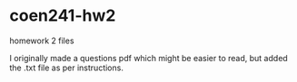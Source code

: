 # coen241-hw2
homework 2 files

I originally made a questions pdf which might be easier to read, but added the .txt file as per instructions.
